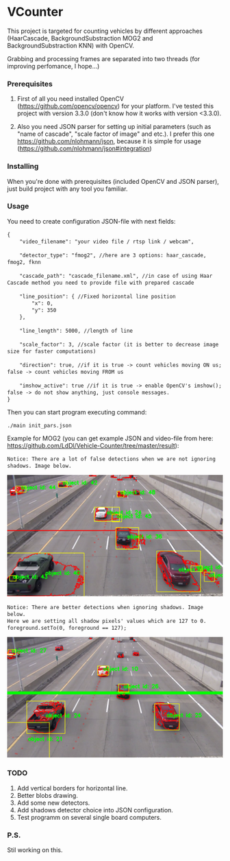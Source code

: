 # VCounter
This project is targeted for counting vehicles by different approaches (HaarCascade, BackgroundSubstraction MOG2 and BackgroundSubstraction KNN) with OpenCV.

Grabbing and processing frames are separated into two threads (for improving perfomance, I hope...)

### Prerequisites
1) First of all you need installed OpenCV (https://github.com/opencv/opencv) for your platform. I've tested this project with version 3.3.0 (don't know how it works with version <3.3.0).

2) Also you need JSON parser for setting up initial parameters (such as "name of cascade", "scale factor of image" and etc.). I prefer this one https://github.com/nlohmann/json, because it is simple for usage (https://github.com/nlohmann/json#integration)

### Installing
When you're done with prerequisites (included OpenCV and JSON parser), just build project with any tool you familiar.

### Usage
You need to create configuration JSON-file with next fields:
```
{
	"video_filename": "your video file / rtsp link / webcam",
  
	"detector_type": "fmog2", //here are 3 options: haar_cascade, fmog2, fknn
  
	"cascade_path": "cascade_filename.xml", //in case of using Haar Cascade method you need to provide file with prepared cascade
  
	"line_position": { //Fixed horizontal line position
		"x": 0,
		"y": 350
	},
  
	"line_length": 5000, //length of line
  
	"scale_factor": 3, //scale factor (it is better to decrease image size for faster computations)
  
	"direction": true, //if it is true -> count vehicles moving ON us; false -> count vehicles moving FROM us

	"imshow_active": true //if it is true -> enable OpenCV's imshow(); false -> do not show anything, just console messages.
}
```
Then you can start program executing command:
```
./main init_pars.json
```
Example for MOG2 (you can get example JSON and video-file from here: https://github.com/LdDl/Vehicle-Counter/tree/master/result):
```
Notice: There are a lot of false detections when we are not ignoring shadows. Image below.
```
![alt text](https://raw.githubusercontent.com/LdDl/Vehicle-Counter/master/result/img1.png)
```
Notice: There are better detections when ignoring shadows. Image below.
Here we are setting all shadow pixels' values which are 127 to 0.
foreground.setTo(0, foreground == 127);
```
![alt text](https://raw.githubusercontent.com/LdDl/Vehicle-Counter/master/result/img3.png)

### TODO
 1. Add vertical borders for horizontal line.
 2. Better blobs drawing.
 3. Add some new detectors.
 4. Add shadows detector choice into JSON configuration.
 5. Test programm on several single board computers.
 
### P.S.
Stil working on this.
